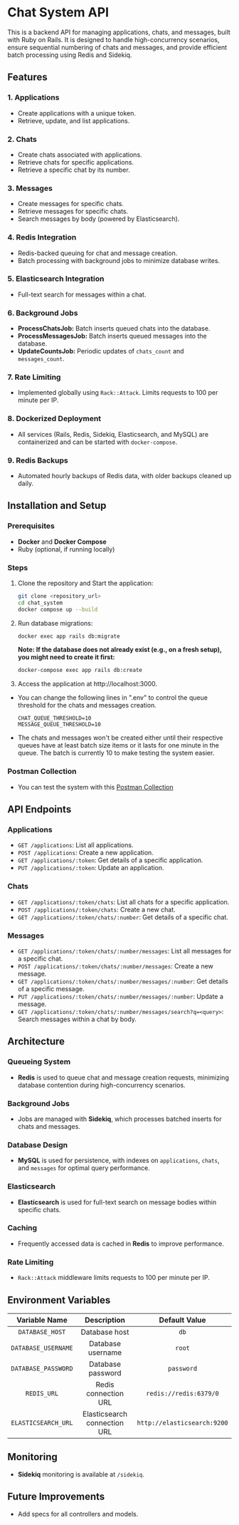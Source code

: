 # Chat System API

This is a backend API for managing applications, chats, and messages, built with Ruby on Rails. It is designed to handle high-concurrency scenarios, ensure sequential numbering of chats and messages, and provide efficient batch processing using Redis and Sidekiq.

## Features

### 1. Applications
- Create applications with a unique token.
- Retrieve, update, and list applications.

### 2. Chats 
- Create chats associated with applications.
- Retrieve chats for specific applications.
- Retrieve a specific chat by its number.
### 3. Messages
- Create messages for specific chats.
- Retrieve messages for specific chats.
- Search messages by body (powered by Elasticsearch).
### 4. Redis Integration
- Redis-backed queuing for chat and message creation.
- Batch processing with background jobs to minimize database writes.
### 5. Elasticsearch Integration
- Full-text search for messages within a chat.
### 6. Background Jobs
- **ProcessChatsJob:** Batch inserts queued chats into the database.
- **ProcessMessagesJob:** Batch inserts queued messages into the database.
- **UpdateCountsJob:** Periodic updates of `chats_count` and `messages_count`.
### 7. Rate Limiting 
- Implemented globally using `Rack::Attack`. Limits requests to 100 per minute per IP.

### 8. Dockerized Deployment
- All services (Rails, Redis, Sidekiq, Elasticsearch, and MySQL) are containerized and can be started with `docker-compose`.

### 9. Redis Backups
- Automated hourly backups of Redis data, with older backups cleaned up daily.

## Installation and Setup

### Prerequisites
- **Docker** and **Docker Compose**
- Ruby (optional, if running locally)

### Steps

1. Clone the repository and Start the application:
    ```bash
   git clone <repository_url>
   cd chat_system
   docker compose up --build
    ```

2. Run database migrations:
    ```bash
   docker exec app rails db:migrate
   ```
   **Note: If the database does not already exist (e.g., on a fresh setup), you might need to create it first:**
   ```bash
   docker-compose exec app rails db:create
   ```

3. Access the application at http://localhost:3000.

* You can change the following lines in ".env" to control the queue threshold for the chats and messages creation.
    ```
    CHAT_QUEUE_THRESHOLD=10
    MESSAGE_QUEUE_THRESHOLD=10
    ```
* The chats and messages won't be created either until their respective queues have at least batch size items or it lasts for one minute in the queue. The batch is currently 10 to make testing the system easier. 

### Postman Collection
* You can test the system with this [Postman Collection](https://www.postman.com/suleimanhesham99/chat-system-space/collection/71kgxpu/chat-system-api?action=share&creator=9841489)

## API Endpoints

### Applications
- `GET /applications`: List all applications.
- `POST /applications`: Create a new application.
- `GET /applications/:token`: Get details of a specific application.
- `PUT /applications/:token`: Update an application.

### Chats
- `GET /applications/:token/chats`: List all chats for a specific application.
- `POST /applications/:token/chats`: Create a new chat.
- `GET /applications/:token/chats/:number`: Get details of a specific chat.

### Messages
- `GET /applications/:token/chats/:number/messages`: List all messages for a specific chat.
- `POST /applications/:token/chats/:number/messages`: Create a new message.
- `GET /applications/:token/chats/:number/messages/:number`: Get details of a specific message.
- `PUT /applications/:token/chats/:number/messages/:number`: Update a message.
- `GET /applications/:token/chats/:number/messages/search?q=<query>`: Search messages within a chat by body.

## Architecture

### Queueing System
- **Redis** is used to queue chat and message creation requests, minimizing database contention during high-concurrency scenarios.

### Background Jobs
- Jobs are managed with **Sidekiq**, which processes batched inserts for chats and messages.

### Database Design
- **MySQL** is used for persistence, with indexes on `applications`, `chats`, and `messages` for optimal query performance.

### Elasticsearch
- **Elasticsearch** is used for full-text search on message bodies within specific chats.

### Caching
- Frequently accessed data is cached in **Redis** to improve performance.

### Rate Limiting
- `Rack::Attack` middleware limits requests to 100 per minute per IP.

## Environment Variables
|Variable Name|Description|Default Value|
|:-:|:-:|:-:|
|`DATABASE_HOST`|Database host|`db`|
|`DATABASE_USERNAME`|Database username|`root`|
|`DATABASE_PASSWORD`|Database password|`password`|
|`REDIS_URL`|Redis connection URL|`redis://redis:6379/0`|
|`ELASTICSEARCH_URL`|Elasticsearch connection URL|`http://elasticsearch:9200`|


## Monitoring
- **Sidekiq** monitoring is available at `/sidekiq`.

## Future Improvements
- Add specs for all controllers and models.
